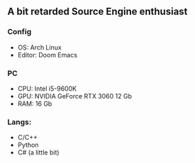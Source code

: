 ## A bit retarded Source Engine enthusiast 

### Config
- OS: Arch Linux
- Editor: Doom Emacs 

### PC
- CPU: Intel i5-9600K
- GPU: NVIDIA GeForce RTX 3060 12 Gb
- RAM: 16 Gb

### Langs:
- C/C++
- Python
- C# (a little bit)